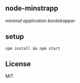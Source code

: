 ## node-minstrapp

_minimal application bootstrapper_

## setup

```shell
npm install && npm start
```

## License

MIT

